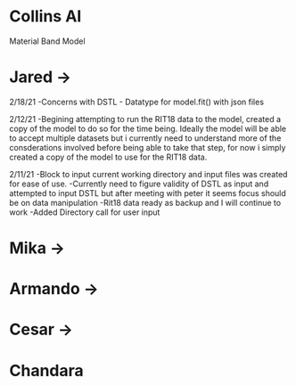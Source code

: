 # Collins AI
Material Band Model


# Jared ->
2/18/21
-Concerns with DSTL - 
Datatype for model.fit() with json files


2/12/21
-Begining attempting to run the RIT18 data to the model, created a copy of the model to do so for the time being. Ideally the model will be able to accept multiple datasets but i currently need to understand more of the consderations involved before being able to take that step, for now i simply created a copy of the model to use for the RIT18 data.

2/11/21
-Block to input current working directory and input files was created for ease of use.
-Currently need to figure validity of DSTL as input and attempted to input DSTL but after meeting with peter it seems focus should be on data manipulation
-Rit18 data ready as backup and I will continue to work
-Added Directory call for user input

# Mika -> 


# Armando ->


# Cesar -> 



# Chandara
